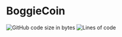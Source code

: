 # BoggieCoin

![GitHub code size in bytes](https://img.shields.io/github/languages/code-size/Swetsen/BoggieCoin?style=for-the-badge) ![Lines of code](https://img.shields.io/tokei/lines/github.com/Swetsen/BoggieCoin?style=for-the-badge)
